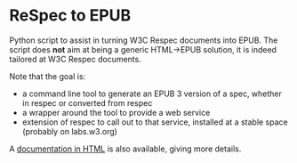 ReSpec to EPUB
==============

Python script to assist in turning W3C Respec documents into EPUB. The script does **not** aim at being a generic HTML->EPUB solution, it is indeed tailored at W3C Respec documents. 

Note that the goal is:

- a command line tool to generate an EPUB 3 version of a spec, whether in respec or converted from respec
- a wrapper around the tool to provide a web service
- extension of respec to call out to that service, installed at a stable space (probably on labs.w3.org)

A [documentation in HTML](https://rawgit.com/iherman/respec2epub/master/Doc/build/html/index.html) is also available, giving more details.



